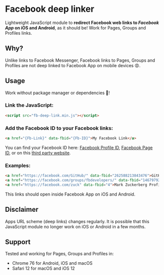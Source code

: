 # Facebook deep linker

Lightweight JavaScript module to **redirect Facebook web links to *Facebook App* on iOS and Android**, as it should be! Work for Pages, Groups and Profiles links.


## Why?
Unlike links to Facebook Messenger, Facebook links to Pages, Groups and Profiles are not deep linked to Facebook App on mobile devices 😡.

## Usage
Work without package manager or dependencies 🙂!

### Link the JavaScript:
```html
<script src="fb-deep-link.min.js"></script>
```

### Add the Facebook ID to your Facebook links:
```html
<a href="{Fb-Link}" data-fbid="{Fb-ID}">My Facebook Link</a>
```

You can find your Facebook ID here: [Facebook Profile ID](https://www.facebook.com/help/1397933243846983), [Facebook Page ID](https://www.facebook.com/help/1503421039731588), or on this [third party website](https://findmyfbid.com/).

### Examples:
```html
<a href="https://facebook.com/GitHub/" data-fbid="262588213843476">GitHub Facebook Page</a>
<a href="https://facebook.com/groups/fbdevelopers/" data-fbid="146797922030397">Facebook Developer Group</a>
<a href="https://facebook.com/zuck" data-fbid="4">Mark Zuckerberg Profile</a>
```
This links should open inside Facebook App on iOS and Android.

## Disclaimer
Apps URL scheme (deep links) changes regularly. It is possible that this JavaScript module no longer work on iOS or Android in a few months.

## Support
Tested and working for Pages, Groups and Profiles in:
- Chrome 76 for Android, iOS and macOS
- Safari 12 for macOS and iOS 12
